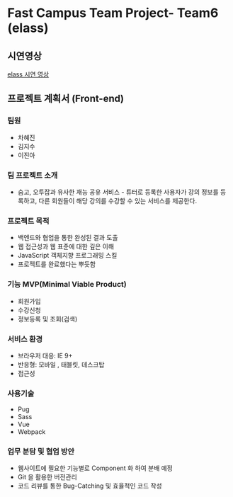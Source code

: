 # Fast Campus Team Project- Team6 (elass)

## 시연영상
[elass 시연 영상](https://youtu.be/Qys2Z0UGidA)

## 프로젝트 계획서 (Front-end)

### 팀원

* 차혜진
* 김지수
* 이진아



### 팀 프로젝트 소개

* 숨고, 오투잡과 유사한 재능 공유 서비스 - 튜터로 등록한 사용자가 강의 정보를 등록하고, 다른 회원들이 해당 강의를 수강할 수 있는 서비스를 제공한다.



### 프로젝트 목적

* 백엔드와 협업을 통한 완성된 결과 도출
* 웹 접근성과 웹 표준에 대한 깊은 이해
* JavaScript 객체지향 프로그래밍 스킬
* 프로젝트를 완료했다는 뿌듯함



### 기능 MVP(Minimal Viable Product)

* 회원가입
* 수강신청
* 정보등록 및 조회(검색)



###  서비스 환경

* 브라우저 대응: IE 9+
* 반응형: 모바일 , 태블릿, 데스크탑
* 접근성



### 사용기술

* Pug
* Sass
* Vue
* Webpack



### 업무 분담 및 협업 방안

* 웹사이트에 필요한 기능별로 Component 화 하여 분배 예정
* Git 을 활용한 버전관리
* 코드 리뷰를 통한 Bug-Catching 및 효율적인 코드 작성

